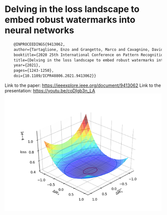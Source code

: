# Delving in the loss landscape to embed robust watermarks into neural networks
```latex
    @INPROCEEDINGS{9413062,
    author={Tartaglione, Enzo and Grangetto, Marco and Cavagnino, Davide and Botta, Marco},
    booktitle={2020 25th International Conference on Pattern Recognition (ICPR)}, 
    title={Delving in the loss landscape to embed robust watermarks into neural networks}, 
    year={2021},
    pages={1243-1250},
    doi={10.1109/ICPR48806.2021.9413062}}
```
Link to the paper: https://ieeexplore.ieee.org/document/9413062 
Link to the presentation: https://youtu.be/coDIgb3n_LA 
![Optional Text](valley2.png)
